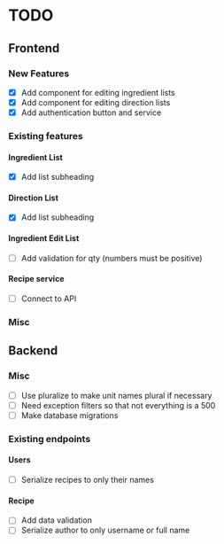 
# TODO

## Frontend

### New Features
- [x] Add component for editing ingredient lists
- [x] Add component for editing direction lists
- [x] Add authentication button and service

### Existing features

#### Ingredient List
- [x] Add list subheading

#### Direction List
- [x] Add list subheading

#### Ingredient Edit List
- [ ] Add validation for qty (numbers must be positive)

#### Recipe service
- [ ] Connect to API

### Misc

## Backend

### Misc
- [ ] Use pluralize to make unit names plural if necessary
- [ ] Need exception filters so that not everything is a 500
- [ ] Make database migrations

### Existing endpoints

#### Users
- [ ] Serialize recipes to only their names

#### Recipe
- [ ] Add data validation
- [ ] Serialize author to only username or full name
